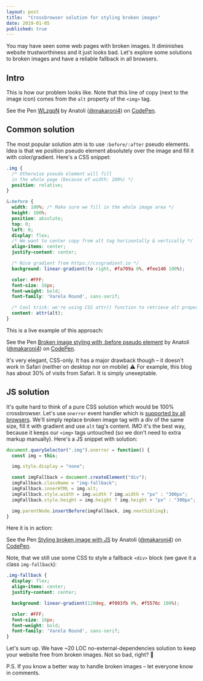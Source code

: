 ```yaml
---
layout: post
title:  "Crossbrowser solution for styling broken images"
date: 2019-01-05
published: true
---
```


You may have seen some web pages with broken images. It diminishes website trustworthiness and it just looks bad. Let's explore some solutions to broken images and have a reliable fallback in all browsers.

<!--more-->

## Intro

This is how our problem looks like. Note that this line of copy (next to the image icon) comes from the `alt` property of the `<img>` tag.

<p data-height="300" data-theme-id="0" data-slug-hash="WLzgpN" data-default-tab="html,result" data-user="makaroni4" data-pen-title="WLzgpN" class="codepen">See the Pen <a href="https://codepen.io/makaroni4/pen/WLzgpN/">WLzgpN</a> by Anatoli (<a href="https://codepen.io/makaroni4">@makaroni4</a>) on <a href="https://codepen.io">CodePen</a>.</p>
<script async src="https://static.codepen.io/assets/embed/ei.js"></script>

## Common solution

The most popular solution atm is to use `:before/:after` pseudo elements. Idea is that we position pseudo element absolutely over the image and fill it with color/gradient. Here's a CSS snippet:

```scss
.img {
  /* Otherwise pseudo element will fill
  in the whole page (because of width: 100%) */
  position: relative;
}

&:before {
  width: 100%; /* Make sure we fill in the whole image area */
  height: 100%;
  position: absolute;
  top: 0;
  left: 0;
  display: flex;
  /* We want to center copy from alt tag horizontally & vertically */
  align-items: center;
  justify-content: center;

  /* Nice gradient from https://cssgradient.io */
  background: linear-gradient(to right, #fa709a 0%, #fee140 100%);

  color: #FFF;
  font-size: 16px;
  font-weight: bold;
  font-family: 'Varela Round', sans-serif;

  /* Cool trick: we're using CSS attr() function to retrieve alt property copy */
  content: attr(alt);
}
```

This is a live example of this approach:

<p data-height="300" data-theme-id="0" data-slug-hash="maxQem" data-default-tab="result" data-user="makaroni4" data-pen-title="Broken image styling with :before pseudo element" class="codepen">See the Pen <a href="https://codepen.io/makaroni4/pen/maxQem/">Broken image styling with :before pseudo element</a> by Anatoli (<a href="https://codepen.io/makaroni4">@makaroni4</a>) on <a href="https://codepen.io">CodePen</a>.</p>
<script async src="https://static.codepen.io/assets/embed/ei.js"></script>

It's very elegant, CSS-only. It has a major drawback though – it doesn't work in Safari (neither on desktop nor on mobile) :warning: For example, this blog has about 30% of visits from Safari. It is simply unexeptable.

## JS solution

It's quite hard to think of a pure CSS solution which would be 100% crossbrowser. Let's use `onerror` event handler which is [supported by all browsers](https://developer.mozilla.org/en-US/docs/Web/HTML/Element/img#Browser_compatibility). We'll simply replace broken image tag with a div of the same size, fill it with gradient and use `alt` tag's content. IMO it's the best way, because it keeps our `<img>` tags untouched (so we don't need to extra markup manually). Here's a JS snippet with solution:

```js
document.querySelector(".img").onerror = function() {
  const img = this;

  img.style.display = "none";

  const imgFallback = document.createElement("div");
  imgFallback.className = "img-fallback";
  imgFallback.innerHTML = img.alt;
  imgFallback.style.width = img.width ? img.width + "px" : "300px";
  imgFallback.style.height = img.height ? img.height + "px" : "300px";

  img.parentNode.insertBefore(imgFallback, img.nextSibling);
}
```

Here it is in action:

<p data-height="300" data-theme-id="0" data-slug-hash="ZVxmOZ" data-default-tab="result" data-user="makaroni4" data-pen-title="Styling broken image with JS" class="codepen">See the Pen <a href="https://codepen.io/makaroni4/pen/ZVxmOZ/">Styling broken image with JS</a> by Anatoli (<a href="https://codepen.io/makaroni4">@makaroni4</a>) on <a href="https://codepen.io">CodePen</a>.</p>
<script async src="https://static.codepen.io/assets/embed/ei.js"></script>

Note, that we still use some CSS to style a fallback `<div>` block (we gave it a class `img-fallback`):

```css
.img-fallback {
  display: flex;
  align-items: center;
  justify-content: center;

  background: linear-gradient(120deg, #f093fb 0%, #f5576c 100%);

  color: #FFF;
  font-size: 16px;
  font-weight: bold;
  font-family: 'Varela Round', sans-serif;
}
```

Let's sum up. We have ~20 LOC no-external-dependencies solution to keep your website free from broken images. Not so bad, right? :beers:

P.S. If you know a better way to handle broken images – let everyone know in comments.
